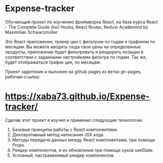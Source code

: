 # Expense-tracker
Обучающий проект по  изучению фреймворка React, на базе курса React - The Complete Guide (incl Hooks, React Router, Redux) Academind by Maximilian Schwarzmüller

Это React приложение, трекер цен с фильтром по годам и графиком по месяцам. 
Вы можете вводить сюда свои цены на определенные продукты, приложение будет фильтровать и рендерить позиции в соответствии с заданными настройками фильтра по годам.
Так же,  будет отображаться график цен, по месяцам.

Проект задеплоин и выложен на github pages из ветки gh-pages, рабочая ссылка:
# https://xaba73.github.io/Expense-tracker/

Сделав этот проект я изучил и применил следующие технологии:

1. Базовые принципы работы с React компонентами.
2. Декларативный метод написания JSX кода.
3. Методы передачи данных между React компонентами, при помощи Props.
4. Рендер компонентов, и их обновление при помощи хуков useState.
5. Условный, настраиваемый рендер компонентов.

